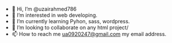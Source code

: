 - 👋 Hi, I’m @uzairahmed786
- 👀 I’m interested in web developing.
- 🌱 I’m currently learning Pyhon, sass, wordpress.
- 💞️ I’m looking to collaborate on any html project/
- 📫 How to reach me ua0920247@gmail.com my email address.

<!---
uzairahmed786/uzairahmed786 is a ✨ special ✨ repository because its `README.md` (this file) appears on your GitHub profile.
You can click the Preview link to take a look at your changes.
--->

